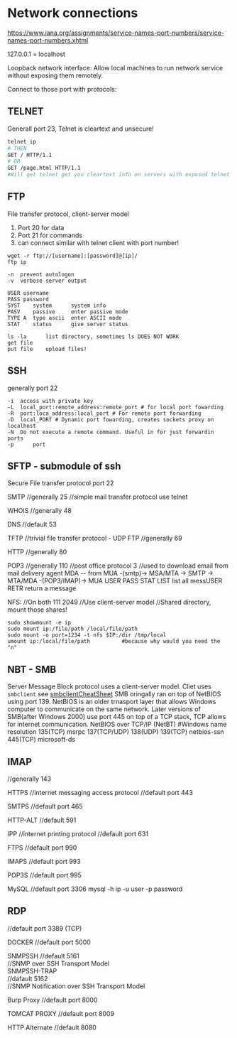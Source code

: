 # Network connections
https://www.iana.org/assignments/service-names-port-numbers/service-names-port-numbers.xhtml

127.0.0.1 = localhost

Loopback network interface:
Allow local machines to run network service without exposing them remotely.

Connect to those port with protocols:

##  TELNET
Generall port 23, Telnet is cleartext and unsecure!

```bash
telnet ip
# THEN
GET / HTTP/1.1 
# OR
GET /page.html HTTP/1.1
#Will get telnet get you cleartext info on servers with exposed telnet ports
```

## FTP
File transfer protocol, client-server model
1. Port 20 for data
2. Port 21 for commands 
3. can connect similar with telnet client with port number!
```
wget -r ftp://[username]:[password]@[ip]/
ftp ip

-n 	prevent autologon
-v 	verbose server output

USER username
PASS password
SYST	system		system info
PASV	passive		enter passive mode
TYPE A	type ascii	enter ASCII mode
STAT	status		give server status

ls -la		list directory, sometimes ls DOES NOT WORK
get file
put file	upload files!
```


## SSH
generally port 22
```
-i	access with private key
-L	local_port:remote_address:remote_port # for local port fowarding
-R	port:loca_address:local_port # For remote port forwarding 
-D	local_PORT # Dynamic port fowarding, creates sockets proxy on localhost
-N	Do not execute a remote command. Useful in for just forwardin ports
-p      port
```

## SFTP - submodule of ssh
Secure File transfer protocol port 22 


SMTP
//generally 25
//simple mail transfer protocol
use telnet

WHOIS 
//generally 48

DNS
//default 53

TFTP
//trivial file transfer protocol - UDP FTP
//generally 69

HTTP
//generally 80

POP3
//generally 110
//post office protocol 3
//used to download email from mail delivery agent MDA -- from MUA -(smtp)-> MSA/MTA -> SMTP -> MTA/MDA -(POP3/IMAP)-> MUA
USER 
PASS
STAT
LIST	list all messUSER 
RETR	return a message

NFS:
//On both 111 2049
//Use client-server model
//Shared directory, mount those shares!
```
sudo showmount -e ip
sudo mount ip:/file/path /local/file/path
sudo mount -o port=1234 -t nfs $IP:/dir /tmp/local
umount ip:/local/file/path			#because why would you need the "n"
```

## NBT - SMB
Server Message Block protocol uses a client-server model. Cliet uses `smbclient` see [smbclientCheatSheet](smbCS)
SMB oringally ran on top of NetBIOS using port 139. NetBIOS is an older trnasport layer that allows Windows computer to communicate on the same network.
Later versions of SMB(after Windows 2000) use port 445 on top of a TCP stack, TCP allows for internet communication.
NetBIOS over TCP/IP (NetBT)			#Windows name resolution
135(TCP) msrpc
137(TCP/UDP)
138(UDP)
139(TCP) netbios-ssn
445(TCP) microsoft-ds

## IMAP
//generally 143

HTTPS
//internet messaging access protocol
//default port 443

SMTPS
//default port 465

HTTP-ALT
//default 591

IPP
//internet printing protocol
//default port 631


FTPS 
//default port 990

IMAPS
//default port 993

POP3S
//default port 995

MySQL
//default  port 3306
mysql -h ip -u user -p password

## RDP
//default port 3389 (TCP)

DOCKER
//default port 5000

SNMPSSH	
//default 5161	
//SNMP over SSH Transport Model 						
SNMPSSH-TRAP 	
//dafault 5162 	
//SNMP Notification over SSH Transport Model 	

Burp Proxy
//default port 8000

TOMCAT PROXY
//default port 8009

HTTP Alternate
//default 8080
